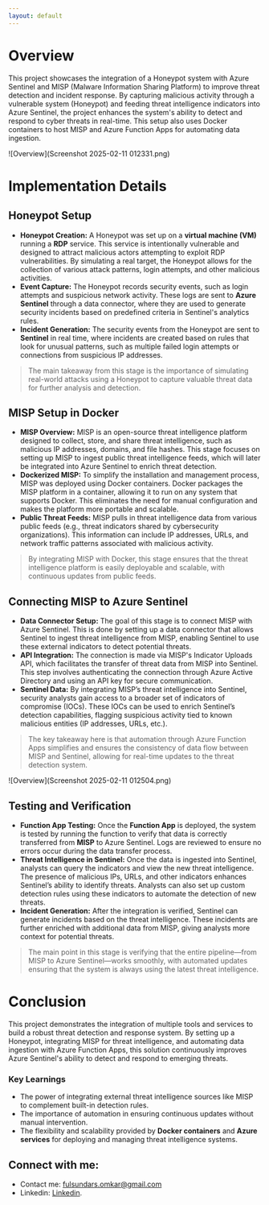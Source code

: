 ```yaml
---
layout: default
---
```


# **Overview**

This project showcases the integration of a Honeypot system with Azure Sentinel and MISP (Malware Information Sharing Platform) to improve threat detection and incident response. By capturing malicious activity through a vulnerable system (Honeypot) and feeding threat intelligence indicators into Azure Sentinel, the project enhances the system's ability to detect and respond to cyber threats in real-time. This setup also uses Docker containers to host MISP and Azure Function Apps for automating data ingestion.

![Overview](Screenshot 2025-02-11 012331.png)

# Implementation Details


## Honeypot Setup
*   **Honeypot Creation:** A Honeypot was set up on a **virtual machine (VM)** running a **RDP** service. This service is intentionally vulnerable and designed to attract malicious actors attempting to exploit RDP vulnerabilities. By simulating a real target, the Honeypot allows for the collection of various attack patterns, login attempts, and other malicious activities.
*   **Event Capture:** The Honeypot records security events, such as login attempts and suspicious network activity. These logs are sent to **Azure Sentinel** through a data connector, where they are used to generate security incidents based on predefined criteria in Sentinel's analytics rules.
*   **Incident Generation:** The security events from the Honeypot are sent to **Sentinel** in real time, where incidents are created based on rules that look for unusual patterns, such as multiple failed login attempts or connections from suspicious IP addresses.

> The main takeaway from this stage is the importance of simulating real-world attacks using a Honeypot to capture valuable threat data for further analysis and detection.

## MISP Setup in Docker

*   **MISP Overview:** MISP is an open-source threat intelligence platform designed to collect, store, and share threat intelligence, such as malicious IP addresses, domains, and file hashes. This stage focuses on setting up MISP to ingest public threat intelligence feeds, which will later be integrated into Azure Sentinel to enrich threat detection.
*   **Dockerized MISP:** To simplify the installation and management process, MISP was deployed using Docker containers. Docker packages the MISP platform in a container, allowing it to run on any system that supports Docker. This eliminates the need for manual configuration and makes the platform more portable and scalable.
*   **Public Threat Feeds:** MISP pulls in threat intelligence data from various public feeds (e.g., threat indicators shared by cybersecurity organizations). This information can include IP addresses, URLs, and network traffic patterns associated with malicious activity.

> By integrating MISP with Docker, this stage ensures that the threat intelligence platform is easily deployable and scalable, with continuous updates from public feeds.

## Connecting MISP to Azure Sentinel

*   **Data Connector Setup:** The goal of this stage is to connect MISP with Azure Sentinel. This is done by setting up a data connector that allows Sentinel to ingest threat intelligence from MISP, enabling Sentinel to use these external indicators to detect potential threats.
*   **API Integration:** The connection is made via MISP's Indicator Uploads API, which facilitates the transfer of threat data from MISP into Sentinel. This step involves authenticating the connection through Azure Active Directory and using an API key for secure communication.
*   **Sentinel Data:** By integrating MISP’s threat intelligence into Sentinel, security analysts gain access to a broader set of indicators of compromise (IOCs). These IOCs can be used to enrich Sentinel’s detection capabilities, flagging suspicious activity tied to known malicious entities (IP addresses, URLs, etc.).

> The key takeaway here is that automation through Azure Function Apps simplifies and ensures the consistency of data flow between MISP and Sentinel, allowing for real-time updates to the threat detection system.

![Overview](Screenshot 2025-02-11 012504.png)

## Testing and Verification

*   **Function App Testing:** Once the **Function App** is deployed, the system is tested by running the function to verify that data is correctly transferred from **MISP** to Azure Sentinel. Logs are reviewed to ensure no errors occur during the data transfer process.
*   **Threat Intelligence in Sentinel:** Once the data is ingested into Sentinel, analysts can query the indicators and view the new threat intelligence. The presence of malicious IPs, URLs, and other indicators enhances Sentinel’s ability to identify threats. Analysts can also set up custom detection rules using these indicators to automate the detection of new threats.
*   **Incident Generation:** After the integration is verified, Sentinel can generate incidents based on the threat intelligence. These incidents are further enriched with additional data from MISP, giving analysts more context for potential threats.

> The main point in this stage is verifying that the entire pipeline—from MISP to Azure Sentinel—works smoothly, with automated updates ensuring that the system is always using the latest threat intelligence.
> 
# Conclusion

This project demonstrates the integration of multiple tools and services to build a robust threat detection and response system. By setting up a Honeypot, integrating MISP for threat intelligence, and automating data ingestion with Azure Function Apps, this solution continuously improves Azure Sentinel's ability to detect and respond to emerging threats.

### Key Learnings

*   The power of integrating external threat intelligence sources like MISP to complement built-in detection rules.
*   The importance of automation in ensuring continuous updates without manual intervention.
*   The flexibility and scalability provided by **Docker containers** and **Azure services** for deploying and managing threat intelligence systems.

## Connect with me:

*   Contact me: fulsundars.omkar@gmail.com
*   Linkedin: [Linkedin]((https://www.linkedin.com/in/omkarfulsundar/)).
